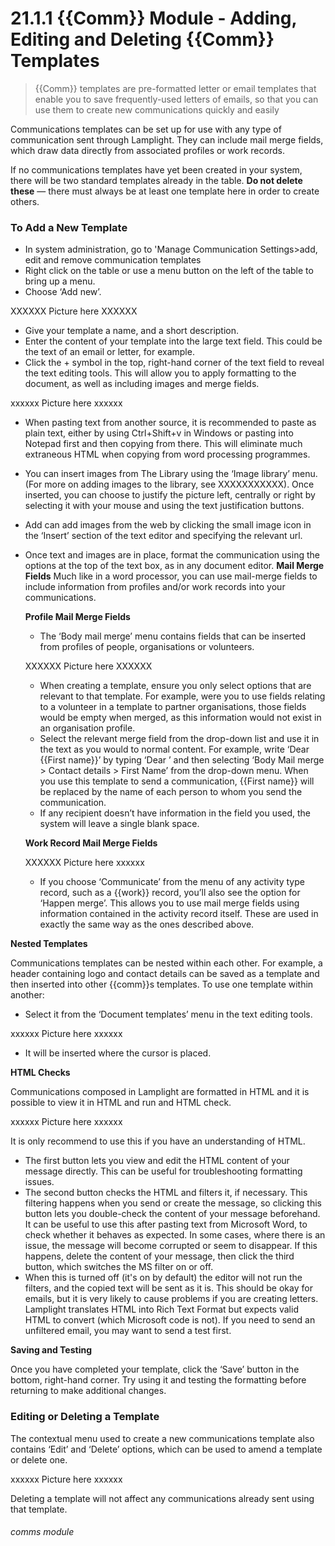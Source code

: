 # 21.1.1  {{Comm}} Module - Adding, Editing and Deleting {{Comm}} Templates

> {{Comm}} templates are pre-formatted letter or email templates that enable you to save frequently-used letters of emails, so that you can use them to create new communications quickly and easily

Communications templates can be set up for use with any type of communication sent through Lamplight. They can include mail merge fields, which draw data directly from associated profiles or work records.

If no communications templates have yet been created in your system, there will be two standard templates already in the table. **Do not delete these** — there must always be at least one template here in order to create others.

### To Add a New Template

- In system administration, go to 'Manage Communication Settings>add, edit and remove communication templates
- Right click on the table or use a menu button on the left of the table to bring up a menu.
- Choose ‘Add new’.

XXXXXX Picture here XXXXXX

- Give your template a name, and a short description.
- Enter the content of your template into the large text field. This could be the text of an email or letter, for example.
- Click the + symbol in the top, right-hand corner of the text field to reveal the text editing tools. This will allow you to apply formatting to the document, as well as including images and merge fields.

xxxxxx Picture here xxxxxx
 
- When pasting text from another source, it is recommended to paste as plain text, either by using Ctrl+Shift+v in Windows or pasting into Notepad first and then copying from there. This will eliminate much extraneous HTML when copying from word processing programmes.
- You can insert images from The Library using the ‘Image library’ menu. (For more on adding images to the library, see XXXXXXXXXXX). Once inserted, you can choose to justify the picture left, centrally or right by selecting it with your mouse and using the text justification buttons. 
- Add can add images from the web by clicking the small image icon in the ‘Insert’ section of the text editor and specifying the relevant url.
 - Once text and images are in place, format the communication using the options at the top of the text box, as in any document editor.
**Mail Merge Fields**
Much like in a word processor, you can use mail-merge fields to include information from profiles and/or work records into your communications.

   **Profile Mail Merge Fields**
   - The ‘Body mail merge’ menu contains fields that can be inserted from profiles of people, organisations or volunteers. 
   
   XXXXXX Picture here XXXXXX
   
   - When creating a template, ensure you only select options that are relevant to that template. For example, were you to use fields relating to a volunteer in a template to partner organisations, those fields would be empty when merged, as this information would not exist in an organisation profile.
   - Select the relevant merge field from the drop-down list and use it in the text as you would to normal content.
For example, write ‘Dear {{First name}}’ by typing ‘Dear ’ and then selecting ‘Body Mail merge > Contact details > First Name’ from the drop-down menu. When you use this template to send a communication, {{First name}} will be replaced by the name of each person to whom you send the communication.
   - If any recipient doesn’t have information in the field you used, the system will leave a single blank space.
   
   **Work Record Mail Merge Fields**

   XXXXXX Picture here xxxxxx
   
   - If you choose ‘Communicate’ from the menu of any activity type record, such as a {{work}} record, you’ll also see the option for ‘Happen merge’. This allows you to use mail merge fields using information contained in the activity record itself. These are used in exactly the same way as the ones described above.
   
**Nested Templates**

Communications templates can be nested within each other. For example, a header containing logo and contact details can be saved as a template and then inserted into other {{comm}}s templates. To use one template within another: 
- Select it from the ‘Document templates’ menu in the text editing tools. 

xxxxxx Picture here xxxxxx

- It will be inserted where the cursor is placed.

**HTML Checks**

Communications composed in Lamplight are formatted in HTML and it is possible to view it in HTML and run and HTML check.

xxxxxx Picture here xxxxxx

It is only recommend to use this if you have an understanding of HTML. 

- The first button lets you view and edit the HTML content of your message directly. This can be useful for troubleshooting formatting issues.
- The second button checks the HTML and filters it, if necessary. This filtering happens when you send or create the message, so clicking this button lets you double-check the content of your message beforehand. It can be useful to use this after pasting text from Microsoft Word, to check whether it behaves as expected. In some cases, where there is an issue, the message will become corrupted or seem to disappear. If this happens, delete the content of your message, then click the third button, which switches the MS filter on or off.
- When this is turned off (it's on by default) the editor will not run the filters, and the copied text will be sent as it is. This should be okay for emails, but it is very likely to cause problems if you are creating letters. Lamplight translates HTML into Rich Text Format but expects valid HTML to convert (which Microsoft code is not). If you need to send an unfiltered email, you may want to send a test first.

**Saving and Testing**

Once you have completed your template, click the ‘Save’ button in the bottom, right-hand corner. 
Try using it and testing the formatting before returning to make additional changes.


### Editing or Deleting a Template

The contextual menu used to create a new communications template also contains ‘Edit’ and ‘Delete’ options, which can be used to amend a template or delete one. 

xxxxxx Picture here xxxxxx

Deleting a template will not affect any communications already sent using that template.


###### comms module

